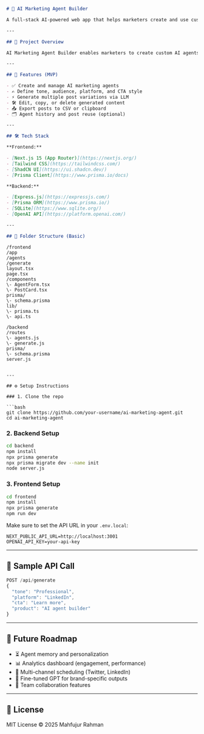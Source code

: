 ```md
# 🤖 AI Marketing Agent Builder

A full-stack AI-powered web app that helps marketers create and use custom agents to generate social media content. Built with **Next.js 15**, **Tailwind CSS**, **ShadCN UI**, **Express.js**, **Prisma**, and **SQLite**.

---

## 🌟 Project Overview

AI Marketing Agent Builder enables marketers to create custom AI agents that generate social media posts based on brand voice, audience, and platform. Powered by OpenAI's LLMs, this tool boosts content productivity with a sleek UI and a fast backend.

---

## 🧩 Features (MVP)

- ✅ Create and manage AI marketing agents
- ✍️ Define tone, audience, platform, and CTA style
- ⚡ Generate multiple post variations via LLM
- 🛠️ Edit, copy, or delete generated content
- 📤 Export posts to CSV or clipboard
- 🗂 Agent history and post reuse (optional)

---

## 🛠 Tech Stack

**Frontend:**

- [Next.js 15 (App Router)](https://nextjs.org/)
- [Tailwind CSS](https://tailwindcss.com/)
- [ShadCN UI](https://ui.shadcn.dev/)
- [Prisma Client](https://www.prisma.io/docs)

**Backend:**

- [Express.js](https://expressjs.com/)
- [Prisma ORM](https://www.prisma.io/)
- [SQLite](https://www.sqlite.org/)
- [OpenAI API](https://platform.openai.com/)

---

## 📁 Folder Structure (Basic)
```

    /frontend
    /app
    /agents
    /generate
    layout.tsx
    page.tsx
    /components
    \- AgentForm.tsx
    \- PostCard.tsx
    prisma/
    \- schema.prisma
    lib/
    \- prisma.ts
    \- api.ts

    /backend
    /routes
    \- agents.js
    \- generate.js
    prisma/
    \- schema.prisma
    server.js

````

---

## ⚙️ Setup Instructions

### 1. Clone the repo

```bash
git clone https://github.com/your-username/ai-marketing-agent.git
cd ai-marketing-agent
````

### 2. Backend Setup

```bash
cd backend
npm install
npx prisma generate
npx prisma migrate dev --name init
node server.js
```

### 3. Frontend Setup

```bash
cd frontend
npm install
npx prisma generate
npm run dev
```

Make sure to set the API URL in your `.env.local`:

```
NEXT_PUBLIC_API_URL=http://localhost:3001
OPENAI_API_KEY=your-api-key
```

---

## 🧪 Sample API Call

```ts
POST /api/generate
{
  "tone": "Professional",
  "platform": "LinkedIn",
  "cta": "Learn more",
  "product": "AI agent builder"
}
```

---

## 📌 Future Roadmap

- ⏳ Agent memory and personalization
- 📊 Analytics dashboard (engagement, performance)
- 🔄 Multi-channel scheduling (Twitter, LinkedIn)
- 🧠 Fine-tuned GPT for brand-specific outputs
- 👥 Team collaboration features

---

## 📜 License

MIT License © 2025 Mahfujur Rahman
